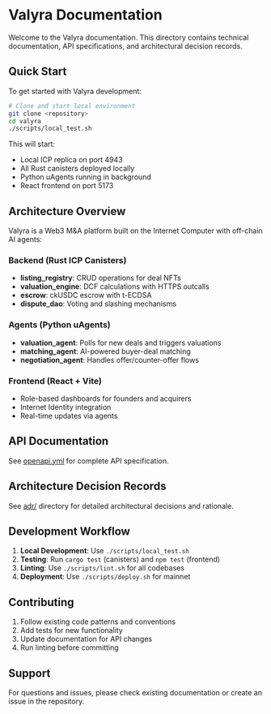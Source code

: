# Valyra Documentation

Welcome to the Valyra documentation. This directory contains technical documentation, API specifications, and architectural decision records.

## Quick Start

To get started with Valyra development:

```bash
# Clone and start local environment
git clone <repository>
cd valyra
./scripts/local_test.sh
```

This will start:
- Local ICP replica on port 4943
- All Rust canisters deployed locally
- Python uAgents running in background
- React frontend on port 5173

## Architecture Overview

Valyra is a Web3 M&A platform built on the Internet Computer with off-chain AI agents:

### Backend (Rust ICP Canisters)
- **listing_registry**: CRUD operations for deal NFTs
- **valuation_engine**: DCF calculations with HTTPS outcalls
- **escrow**: ckUSDC escrow with t-ECDSA
- **dispute_dao**: Voting and slashing mechanisms

### Agents (Python uAgents)
- **valuation_agent**: Polls for new deals and triggers valuations
- **matching_agent**: AI-powered buyer-deal matching
- **negotiation_agent**: Handles offer/counter-offer flows

### Frontend (React + Vite)
- Role-based dashboards for founders and acquirers
- Internet Identity integration
- Real-time updates via agents

## API Documentation

See [openapi.yml](openapi.yml) for complete API specification.

## Architecture Decision Records

See [adr/](adr/) directory for detailed architectural decisions and rationale.

## Development Workflow

1. **Local Development**: Use `./scripts/local_test.sh`
2. **Testing**: Run `cargo test` (canisters) and `npm test` (frontend)
3. **Linting**: Use `./scripts/lint.sh` for all codebases
4. **Deployment**: Use `./scripts/deploy.sh` for mainnet

## Contributing

1. Follow existing code patterns and conventions
2. Add tests for new functionality
3. Update documentation for API changes
4. Run linting before committing

## Support

For questions and issues, please check existing documentation or create an issue in the repository.